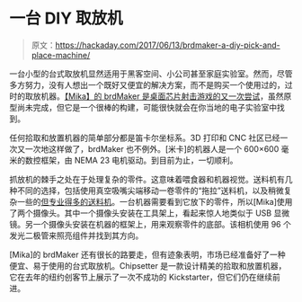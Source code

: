 # 一台 DIY 取放机

> 原文：<https://hackaday.com/2017/06/13/brdmaker-a-diy-pick-and-place-machine/>

一台小型的台式取放机显然适用于黑客空间、小公司甚至家庭实验室。然而，尽管多方努力，没有人想出一个既好又便宜的解决方案，而不是购买一个使用过的，过时的取放机器。[【Mika】的 brdMaker 是桌面芯片射击游戏的又一次尝试](https://hackaday.io/project/22033-brdmaker)，虽然原型尚未完成，但它是一个很棒的构建，可能很快就会在你当地的电子实验室中找到。

任何拾取和放置机器的简单部分都是笛卡尔坐标系。3D 打印和 CNC 社区已经一次又一次地这样做了，brdMaker 也不例外。[米卡]的机器人是一个 600×600 毫米的数控框架，由 NEMA 23 电机驱动。到目前为止，一切顺利。

抓放机的棘手之处在于处理复杂的零件。这意味着喂食器和机器视觉。送料机有几种不同的选择，包括使用真空吸嘴尖端移动一卷零件的“拖拉”送料机，以及稍微复杂一些的[但专业得多的送料机](https://hackaday.io/project/22033-brdmaker/log/59967-motor-feeders)。一台机器需要看到它放下的零件，所以[Mika]使用了两个摄像头。其中一个摄像头安装在工具架上，看起来惊人地类似于 USB 显微镜。另一个摄像头安装在机器的框架上，用来观察零件的底部。该相机使用 96 个发光二极管来照亮组件并找到其方向。

[Mika]的 brdMaker 还有很长的路要走，但有迹象表明，市场已经准备好了一种便宜、易于使用的台式取放机。Chipsetter 是一款设计精美的拾取和放置机器，它在去年的纽约创客节上展示了一次不成功的 Kickstarter，但它们仍在继续前进。
